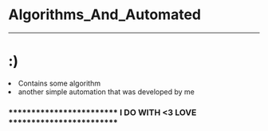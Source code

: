 # Algorithms_And_Automated
<hr/>

#   :)

<li>Contains some algorithm </li>
  <li>another simple automation that was developed by me</li>

<h3>  ************************ I DO WITH <3 LOVE ************************  </h3> 

